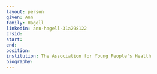 ```yaml
---
layout: person
given: Ann
family: Hagell
linkedin: ann-hagell-31a298122
crsid: 
start: 
end:
position: 
institution: The Association for Young People's Health
biography: 
---
```

